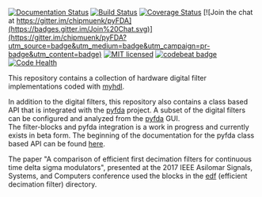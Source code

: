 
[![Documentation Status](https://readthedocs.org/projects/filter-blocks/badge/?version=latest)](https://filter-blocks.readthedocs.io/en/latest/?badge=latest)
[![Build Status](https://travis-ci.org/cfelton/filter-blocks.svg?branch=master)](https://travis-ci.org/cfelton/filter-blocks)
[![Coverage Status](https://coveralls.io/repos/github/cfelton/filter-blocks/badge.svg?branch=master)](https://coveralls.io/github/cfelton/filter-blocks?branch=master)
[![Join the chat at https://gitter.im/chipmuenk/pyFDA](https://badges.gitter.im/Join%20Chat.svg)](https://gitter.im/chipmuenk/pyFDA?utm_source=badge&utm_medium=badge&utm_campaign=pr-badge&utm_content=badge)
[![MIT licensed](https://img.shields.io/badge/license-MIT-blue.svg)](./LICENSE)
[![codebeat badge](https://codebeat.co/badges/fd78906c-9f59-44e5-8c9a-d31d2439fa46)](https://codebeat.co/projects/github-com-cfelton-filter-blocks-master)
[![Code Health](https://landscape.io/github/cfelton/filter-blocks/master/landscape.svg?style=flat)](https://landscape.io/github/cfelton/filter-blocks/master)


This repository contains a collection of hardware
digital filter implementations coded with [myhdl](http://myhdl.org).


In addition to the digital filters, this repository also contains
a class based API that is integrated with the
[pyfda](https://github.com/chipmuenk/pyFDA)
project.  A subset of the digital filters can be configured
and analyzed from the
[pyfda](https://github.com/chipmuenk/pyFDA) GUI.  
The filter-blocks and pyfda integration is
a work in progress and currently exists in beta form.  The
beginning of the documentation for the pyfda class based
API can be found [here]().

<!--
If any of the filter blocks and/or code from this repository are
used in any publication this repository can be cited with the
following:
-->

The paper "A comparison of efficient first decimation filters
for continuous time delta sigma modulators", presented at the
2017 IEEE Asilomar Signals, Systems, and Computers conference
used the blocks in the
[edf](https://github.com/cfelton/filter-blocks/filter_blocks/edf)
(efficient decimation filter) directory.

<!--
Many of the filter blocks in this repository can be configured
and anaylyzed with the [pyfda]() tool.
-->
